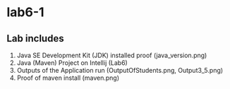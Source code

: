 # lab6-1
## Lab includes
1. Java SE Development Kit (JDK) installed proof (java_version.png)
2. Java (Maven) Project on Intellij (Lab6)
3. Outputs of the Application run (OutputOfStudents.png, Output3_5.png)
4. Proof of maven install (maven.png)